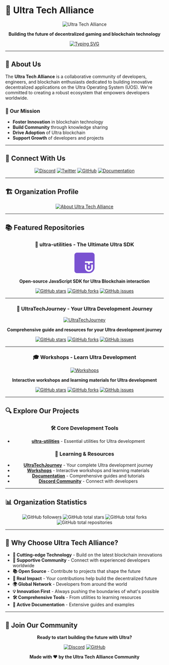 # 🚀 Ultra Tech Alliance

<div align="center">

![Ultra Tech Alliance](https://img.shields.io/badge/Ultra_Tech_Alliance-7A52D1?style=for-the-badge&logo=github&logoColor=white)

**Building the future of decentralized gaming and blockchain technology**

[![Typing SVG](https://readme-typing-svg.demolab.com?font=Inter&duration=2000&pause=500&color=7A52D1&multiline=true&width=400&lines=Just+use+Ultra!;Building+the+future;Together+we+innovate)](https://git.io/typing-svg)

</div>

---

## 🌟 About Us

The **Ultra Tech Alliance** is a collaborative community of developers, engineers, and blockchain enthusiasts dedicated to building innovative decentralized applications on the Ultra Operating System (UOS). We're committed to creating a robust ecosystem that empowers developers worldwide.

### 🎯 Our Mission
- **Foster Innovation** in blockchain technology
- **Build Community** through knowledge sharing
- **Drive Adoption** of Ultra blockchain
- **Support Growth** of developers and projects

---

## 🔗 Connect With Us

<div align="center">

[![Discord](https://img.shields.io/badge/Discord-5865F2?style=for-the-badge&logo=discord&logoColor=white)](https://discord.gg/f6jAEzP8Dm)
[![Twitter](https://img.shields.io/badge/Twitter-1DA1F2?style=for-the-badge&logo=twitter&logoColor=white)](https://x.com/Ultra_TimesEN)
[![GitHub](https://img.shields.io/badge/GitHub-181717?style=for-the-badge&logo=github&logoColor=white)](https://github.com/ultra-alliance)
[![Documentation](https://img.shields.io/badge/Documentation-7A52D1?style=for-the-badge&logo=read-the-docs&logoColor=white)](https://developers.ultra.io/)

</div>

---

## 🏗️ Organization Profile

<div align="center">

<a href='https://github.com/ultra-alliance/.github/blob/main/README.md' target="_blank">
  <img alt='About Ultra Tech Alliance' src='https://img.shields.io/badge/About_Ultra_Tech_Alliance-7A52D1?style=for-the-badge&logo=github&logoColor=white&labelColor=FFFFFF&color=7A52D1'/>
</a>

</div>

---

## 📚 Featured Repositories

<div align="center">

### 🚀 **ultra-utilities** - The Ultimate Ultra SDK

<a href="https://github.com/ultra-alliance/ultra-utilities">
  <img src="https://github.com/ultra-alliance/.github/blob/main/assets/uta-utilities-purple.png" width="64" alt="ultra-utilities">
</a>

**Open-source JavaScript SDK for Ultra Blockchain interaction**

[![GitHub stars](https://img.shields.io/github/stars/ultra-alliance/ultra-utilities?style=social)](https://github.com/ultra-alliance/ultra-utilities)
[![GitHub forks](https://img.shields.io/github/forks/ultra-alliance/ultra-utilities?style=social)](https://github.com/ultra-alliance/ultra-utilities)
[![GitHub issues](https://img.shields.io/github/issues/ultra-alliance/ultra-utilities)](https://github.com/ultra-alliance/ultra-utilities/issues)

---

### 🌟 **UltraTechJourney** - Your Ultra Development Journey

<a href="https://github.com/ultra-alliance/UltraTechJourney">
  <img src="https://img.shields.io/badge/UltraTechJourney-7A52D1?style=for-the-badge&logo=github&logoColor=white" alt="UltraTechJourney">
</a>

**Comprehensive guide and resources for your Ultra development journey**

[![GitHub stars](https://img.shields.io/github/stars/ultra-alliance/UltraTechJourney?style=social)](https://github.com/ultra-alliance/UltraTechJourney)
[![GitHub forks](https://img.shields.io/github/forks/ultra-alliance/UltraTechJourney?style=social)](https://github.com/ultra-alliance/UltraTechJourney)
[![GitHub issues](https://img.shields.io/github/issues/ultra-alliance/UltraTechJourney)](https://github.com/ultra-alliance/UltraTechJourney/issues)

---

### 🎓 **Workshops** - Learn Ultra Development

<a href="https://github.com/ultra-alliance/Workshops">
  <img src="https://img.shields.io/badge/Workshops-7A52D1?style=for-the-badge&logo=github&logoColor=white" alt="Workshops">
</a>

**Interactive workshops and learning materials for Ultra development**

[![GitHub stars](https://img.shields.io/github/stars/ultra-alliance/Workshops?style=social)](https://github.com/ultra-alliance/Workshops)
[![GitHub forks](https://img.shields.io/github/forks/ultra-alliance/Workshops?style=social)](https://github.com/ultra-alliance/Workshops)
[![GitHub issues](https://img.shields.io/github/issues/ultra-alliance/Workshops)](https://github.com/ultra-alliance/Workshops/issues)

</div>

---

## 🔍 Explore Our Projects

<div align="center">

### 🛠️ **Core Development Tools**
- **[ultra-utilities](https://github.com/ultra-alliance/ultra-utilities)** - Essential utilities for Ultra development

### 🌟 **Learning & Resources**
- **[UltraTechJourney](https://github.com/ultra-alliance/UltraTechJourney)** - Your complete Ultra development journey
- **[Workshops](https://github.com/ultra-alliance/Workshops)** - Interactive workshops and learning materials
- **[Documentation](https://developers.ultra.io/)** - Comprehensive guides and tutorials
- **[Discord Community](https://discord.gg/f6jAEzP8Dm)** - Connect with developers

</div>

---

## 📊 Organization Statistics

<div align="center">

![GitHub followers](https://img.shields.io/github/followers/ultra-alliance?style=social)
![GitHub total stars](https://img.shields.io/github/stars/ultra-alliance?style=social)
![GitHub total forks](https://img.shields.io/github/forks/ultra-alliance?style=social)
![GitHub total repositories](https://img.shields.io/badge/Repositories-3+-blue?style=flat-square)

</div>

---

## 🌟 Why Choose Ultra Tech Alliance?

- **🚀 Cutting-edge Technology** - Build on the latest blockchain innovations
- **🤝 Supportive Community** - Connect with experienced developers worldwide
- **📚 Open Source** - Contribute to projects that shape the future
- **🎯 Real Impact** - Your contributions help build the decentralized future
- **🌍 Global Network** - Developers from around the world
- **💡 Innovation First** - Always pushing the boundaries of what's possible
- **🛠️ Comprehensive Tools** - From utilities to learning resources
- **📖 Active Documentation** - Extensive guides and examples

---

## 🎉 Join Our Community

<div align="center">

**Ready to start building the future with Ultra?**

[![Discord](https://img.shields.io/badge/Join_Discord_Community-5865F2?style=for-the-badge&logo=discord&logoColor=white)](https://discord.gg/f6jAEzP8Dm)
[![GitHub](https://img.shields.io/badge/Follow_on_GitHub-181717?style=for-the-badge&logo=github&logoColor=white)](https://github.com/ultra-alliance)

**Made with ❤️ by the Ultra Tech Alliance Community**

</div>

